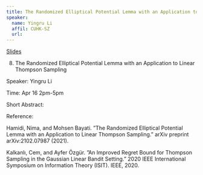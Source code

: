 ```yaml
---
title: The Randomized Elliptical Potential Lemma with an Application to Linear Thompson Sampling
speaker:
  name: Yingru Li
  affil: CUHK-SZ
  url: 
--- 
```


[Slides](/static/files/SP21-Slides/RL-Theory-2021-04-16-randomized_potential.pdf)

8. The Randomized Elliptical Potential Lemma with an Application to Linear Thompson Sampling

Speaker:  Yingru Li 

Time: Apr 16 2pm-5pm 

Short Abstract:  


Reference: 

Hamidi, Nima, and Mohsen Bayati. ”The Randomized Elliptical Potential Lemma with an Application to Linear Thompson Sampling.” arXiv preprint arXiv:2102.07987 (2021). 

Kalkanlı, Cem, and Ayfer Özgür. ”An Improved Regret Bound for Thompson Sampling in the Gaussian Linear Bandit Setting.” 2020 IEEE International Symposium on Information Theory (ISIT). IEEE, 2020. 
